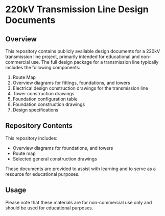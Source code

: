# 220kV Transmission Line Design Documents

## Overview
This repository contains publicly available design documents for a 220kV transmission line project, primarily intended for educational and non-commercial use. The full design package for a transmission line typically includes the following components:

1. Route Map
2. Overview diagrams for fittings, foundations, and towers
3. Electrical design construction drawings for the transmission line
4. Tower construction drawings
5. Foundation configuration table
6. Foundation construction drawings
7. Design specifications

## Repository Contents
This repository includes:

- Overview diagrams for foundations, and towers
- Route map
- Selected general construction drawings

These documents are provided to assist with learning and to serve as a resource for educational purposes.

## Usage
Please note that these materials are for non-commercial use only and should be used for educational purposes.
